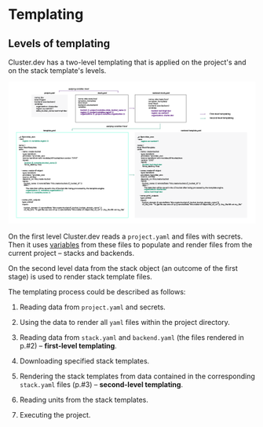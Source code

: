 # Templating

## Levels of templating

Cluster.dev has a two-level templating that is applied on the project's and on the stack template's levels.

![templating diagram](./images/templating-shema6.png)

On the first level Cluster.dev reads a `project.yaml` and files with secrets. Then it uses [variables](#variables) from these files to populate and render files from the current project – stacks and backends.

On the second level data from the stack object (an outcome of the first stage) is used to render stack template files.

The templating process could be described as follows:

1.	Reading data from `project.yaml` and secrets.

2.	Using the data to render all `yaml` files within the project directory.

3.	Reading data from `stack.yaml` and `backend.yaml` (the files rendered in p.#2) – **first-level templating**.

4.	Downloading specified stack templates.

5.	Rendering the stack templates from data contained in the corresponding `stack.yaml` files (p.#3) – **second-level templating**.

6.	Reading units from the stack templates.

7.	Executing the project.

